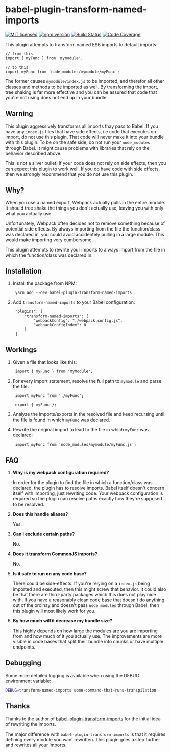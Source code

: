 # babel-plugin-transform-named-imports

[![MIT licensed](https://img.shields.io/badge/license-MIT-blue.svg)](https://raw.githubusercontent.com/hyperium/hyper/master/LICENSE)
[![npm version](https://badge.fury.io/js/babel-plugin-transform-named-imports.svg)](https://badge.fury.io/js/babel-plugin-transform-named-imports)
[![Build Status](https://scrutinizer-ci.com/g/SectorLabs/babel-plugin-transform-named-imports/badges/build.png?b=master)](https://scrutinizer-ci.com/g/SectorLabs/babel-plugin-transform-named-imports/build-status/master)
[![Code Coverage](https://scrutinizer-ci.com/g/SectorLabs/babel-plugin-transform-named-imports/badges/coverage.png?b=master)](https://scrutinizer-ci.com/g/SectorLabs/babel-plugin-transform-named-imports/?branch=master)

This plugin attempts to transform named ES6 imports to default imports:

    // from this
    import { myFunc } from 'mymodule';

    // to this
    import myFunc from 'node_modules/mymodule/myFunc';

The former causes `mymodule/index.js` to be imported, and therefor all other classes and methods to be imported as well. By transforming the import, tree shaking is far more effective and you can be assured that code that you're not using does not end up in your bundle.

## Warning
This plugin aggressively transforms all imports thay pass to Babel. If you have any `index.js` files that have side effects, i.e code that executes on import, do not use this plugin. That code will never make it into your bundle with this plugin. To be on the safe side, do not run your `node_modules` through Babel. It might cause problems with libraries that rely on the behavior described above.

This is not a silver bullet. If your code does not rely on side effects, then you can expect this plugin to work well. If you do have code with side effects, then we strongly recommend that you do not use this plugin.

## Why?
When you use a named export, Webpack actually pulls in the entire module. It should tree shake the things you don't actually use, leaving you with only what you actually use.

Unfortunately, Webpack often decides not to remove something because of potential side effects. By always importing from the file the function/class was declared in, you could avoid accidentely pulling in a large module. This would make importing very cumbersome.

This plugin attempts to rewrite your imports to always import from the file in which the function/class was declared in.

## Installation
1. Install the package from NPM:

        yarn add --dev babel-plugin-transform-named-imports

2. Add `transform-named-imports` to your Babel configuration:

        "plugins": [
            "transform-named-imports": {
                "webpackConfig": "./webpack.config.js",
                "webpackConfigIndex": 0
            }
        ]

## Workings
1. Given a file that looks like this:

        import { myFunc } from 'myModule';

1. For every import statement, resolve the full path to `mymodule` and parse the file:

        import myFunc from './myFunc';

        export { myFunc };

2. Analyze the imports/exports in the resolved file and keep recursing until the file is found in which `myFunc` was declared.

3. Rewrite the original import to lead to the file in which `myFunc` was declared:

        import myFunc from 'node_modules/mymodule/myFunc.js';

## FAQ
1. **Why is my webpack configuration required?**

    In order for the plugin to find the file in which a function/class was declared, the plugin has to resolve imports. Babel itself doesn't concern itself with importing, just rewriting code. Your webpack configuration is required so the plugin can resolve paths exactly how they're supposed to be resolved.

2. **Does this handle aliases?**

    Yes.

3. **Can I exclude certain paths?**

    No.

4. **Does it transform CommonJS imports?**

    No.

5. **Is it safe to run on any code base?**

    There could be side-effects. If you're relying on a `index.js` being imported and executed, then this might screw that behavior. It could also be that there are third-party packages which this does not play nice with. If you have a reasonably clean code base that doesn't do anything out of the ordinay and doesn't pass `node_modules` through Babel, then this plugin will most likely work for you.

6. **By how much will it decrease my bundle size?**

    This highly depends on how large the modules are you are importing from and how much of it you actually use. The improvements are more visible in code bases that split their bundle into chunks or have multiple endpoints.

## Debugging
Some more detailed logging is available when using the DEBUG environment variable:

```sh
DEBUG=transform-named-imports some-command-that-runs-transpilation
```

## Thanks
Thanks to the author of [babel-plugin-transform-imports](https://www.npmjs.com/package/babel-plugin-transform-imports) for the initial idea of rewriting the imports.

The major difference with `babel-plugin-transform-imports` is that it requires defining every module you want rewritten. This plugin goes a step further and rewrites all your imports.

